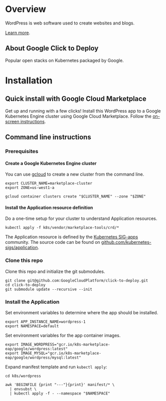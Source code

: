 # Overview

WordPress is web software used to create websites and blogs.

[Learn more](https://wordpress.org/).

## About Google Click to Deploy

Popular open stacks on Kubernetes packaged by Google.

# Installation

## Quick install with Google Cloud Marketplace

Get up and running with a few clicks! Install this WordPress app to a
Google Kubernetes Engine cluster using Google Cloud Marketplace. Follow the
[on-screen instructions](https://console.cloud.google.com/launcher/details/google/wordpress).

## Command line instructions

### Prerequisites

#### Create a Google Kubernetes Engine cluster

You can use [gcloud](https://cloud.google.com/sdk/gcloud/) to create a new
cluster from the command line.

```shell
export CLUSTER_NAME=marketplace-cluster
export ZONE=us-west1-a

gcloud container clusters create "$CLUSTER_NAME" --zone "$ZONE"
```

#### Install the Application resource definition

Do a one-time setup for your cluster to understand Application resources.

```shell
kubectl apply -f k8s/vendor/marketplace-tools/crd/*
```

The Application resource is defined by the
[Kubernetes SIG-apps](https://github.com/kubernetes/community/tree/master/sig-apps)
community. The source code can be found on
[github.com/kubernetes-sigs/application](https://github.com/kubernetes-sigs/application).

### Clone this repo

Clone this repo and initialize the git submodules.

```shell
git clone git@github.com:GoogleCloudPlatform/click-to-deploy.git
cd click-to-deploy
git submodule update --recursive --init
```

### Install the Application

Set environment variables to determine where the app should be installed.

```shell
export APP_INSTANCE_NAME=wordpress-1
export NAMESPACE=default
```

Set environment variables for the app container images.

```shell
export IMAGE_WORDPRESS="gcr.io/k8s-marketplace-eap/google/wordpress:latest"
export IMAGE_MYSQL="gcr.io/k8s-marketplace-eap/google/wordpress/mysql:latest"
```

Expand manifest template and run `kubectl apply`:

```
cd k8s/wordpress

awk 'BEGINFILE {print "---"}{print}' manifest/* \
  | envsubst \
  | kubectl apply -f - --namespace "$NAMESPACE"
```

